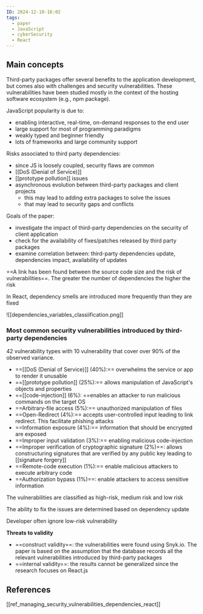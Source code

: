 ```yaml
---
ID: 2024-12-10-16:02
tags:
  - paper
  - JavaScript
  - cyberSecurity
  - React
---
```

## Main concepts

Third-party packages offer several benefits to the application development, but comes also with challenges and security vulnerabilities. These vulnerabilities have been studied mostly in the context of the hosting software ecosystem (e.g., npm package).

JavaScript popularity is due to:
- enabling interactive, real-time, on-demand responses to the end user
- large support for most of programming paradigms
- weakly typed and beginner friendly
- lots of frameworks and large community support

Risks associated to third party dependencies:
- since JS is loosely coupled, security flaws are common
- [[DoS (Denial of Service)]]
- [[prototype pollution]] issues
- asynchronous evolution between third-party packages and client projects
	- this may lead to adding extra packages to solve the issues
	- that may lead to security gaps and conflicts

Goals of the paper:
- investigate the impact of third-party dependencies on the security of client application
- check for the availability of fixes/patches released by third party packages
- examine correlation between: third-party dependencies update, dependencies impact, availability of updates

==A link has been found between the source code size and the risk of vulnerabilities==. The greater the number of dependencies the higher the risk

In React, dependency smells are introduced more frequently than they are fixed

![[dependencies_variables_classiification.png]]

### Most common security vulnerabilities introduced by third-party dependencies

42 vulnerability types with 10 vulnerability that cover over 90% of the observed variance.
- ==[[DoS (Denial of Service)]] (40%):== overwhelms the service or app to render it unusable
- ==[[prototype pollution]] (25%):== allows manipulation of JavaScript's objects and properties
- ==[[code-injection]] (6%): ==enables an attacker to run malicious commands on the target OS
- ==Arbitrary-file access (5%):== unauthorized manipulation of files
- ==Open-Redirect (4%):== accepts user-controlled input leading to link redirect. This facilitate phishing attacks
- ==Information exposure (4%):== information that should be encrypted are exposed
- ==Improper input validation (3%):== enabling malicious code-injection
- ==Improper verification of cryptographic signature (2%)==: allows constructuring signatures that are verified by any public key leading to [[signature forgery]]
- ==Remote-code execution (1%):== enable malicious attackers to execute arbitrary code
- ==Authorization bypass (1%)==: enable attackers to access sensitive information

The vulnerabilities are classified as high-risk, medium risk and low risk

The ability to fix the issues are determined based on dependency update

Developer often ignore low-risk vulnerability

**Threats to validity**
- ==construct validity==: the vulnerabilities were found using Snyk.io. The paper is based on the assumption that the database records all the relevant vulnerabilities introduced by third-party packages
- ==internal validity==: the results cannot be generalized since the research focuses on React.js
## References
[[ref_managing_security_vulnerabilities_dependencies_react]]
